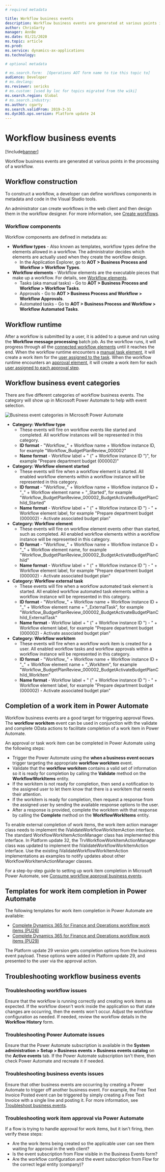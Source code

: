 ```yaml
---
# required metadata

title: Workflow business events
description: Workflow business events are generated at various points in the processing of a workflow.
author: ChrisGarty
manager: AnnBe
ms.date: 01/21/2020
ms.topic: article
ms.prod: 
ms.service: dynamics-ax-applications
ms.technology: 

# optional metadata

# ms.search.form:  [Operations AOT form name to tie this topic to]
audience: Developer
# ms.devlang: 
ms.reviewer: sericks
# ms.custom: [used by loc for topics migrated from the wiki]
ms.search.region: Global 
# ms.search.industry: 
ms.author: cgarty
ms.search.validFrom: 2019-3-31
ms.dyn365.ops.version: Platform update 24
---
```


# Workflow business events
[!include[banner](../includes/banner.md)]

Workflow business events are generated at various points in the processing of a workflow.   

## Workflow construction

To construct a workflow, a developer can define workflows components in metadata and code in the Visual Studio tools.

An administrator can create workflows in the web client and then design them in the workflow designer. For more information, see [Create workflows](../../fin-ops/organization-administration/create-workflow.md).

### Workflow components
Workflow components are defined in metadata as:
- **Workflow types** - Also known as templates, workflow types define the elements allowed in a workflow. The administrator decides which elements are actually used when they create the workflow design. 
     - In the Application Explorer, go to **AOT > Business Process and Workflow > Workflow Types**.
- **Workflow elements** - Workflow elements are the executable pieces that make up a workflow. For details, see [Workflow elements](../../fin-ops/organization-administration/workflow-elements.md).
     - Tasks (aka manual tasks) - Go to **AOT > Business Process and Workflow > Workflow Tasks**.
     - Approvals - Go to **AOT > Business Process and Workflow > Workflow Approvals**.
     - Automated tasks - Go to **AOT > Business Process and Workflow > Workflow Automated Tasks**.

## Workflow runtime
After a workflow is submitted by a user, it is added to a queue and run using the **Workflow message processing** batch job. As the workflow runs, it will progress through all the [connected workflow elements](../../fin-ops/organization-administration/create-workflow.md#connect-the-elements) until it reaches the end. When the workflow runtime encounters a [manual task element](../../fin-ops/organization-administration/workflow-elements.md#manual-task), it will create a work item for the [user assigned to the task](../../fin-ops/organization-administration/configure-manual-task-workflow.md#assign-the-task). When the workflow runtime encounters an [approval element](../../fin-ops/organization-administration/workflow-elements.md#approval-processes), it will create a work item for each [user assigned to each approval step](../../fin-ops/organization-administration/configure-approval-step-workflow.md#assign-the-approval-step).

## Workflow business event categories

There are five different categories of workflow business events. The category will show up in Microsoft Power Automate to help with event selection.

![Business event categories in Microsoft Power Automate](media/Business-event-category.png  "Business event categories in Microsoft Power Automate")
- **Category: Workflow type** 
     - These events will fire on workflow events like started and completed. All workflow instances will be represented in this category.
     - **ID format** - "Workflow_" + Workflow name + Workflow instance ID, for example "Workflow_BudgetPlanReview_000002"
     - **Name format** - Workflow label + " (" + Workflow instance ID ")", for example "Prepare department budget (000002)"
- **Category: Workflow element started**
     - These events will fire when a workflow element is started. All enabled workflow elements within a workflow instance will be represented in this category. 
     - **ID format** - "Workflow_" + Workflow name + Workflow instance ID + "_" + Workflow element name + "_Started", for example "Workflow_BudgetPlanReview_000002_BudgetActivateBudgetPlanChild_Started"
     - **Name format** - Workflow label + " (" + Workflow instance ID ") - " + Workflow element label, for example "Prepare department budget (000002) - Activate associated budget plan"
- **Category: Workflow element**
     - These events will fire on workflow element events other than started, such as completed. All enabled workflow elements within a workflow instance will be represented in this category. 
     - **ID format** - "Workflow_" + Workflow name + Workflow instance ID + "_" + Workflow element name, for example "Workflow_BudgetPlanReview_000002_BudgetActivateBudgetPlanChild"
     - **Name format** - Workflow label + " (" + Workflow instance ID ") - " + Workflow element label, for example "Prepare department budget (000002) - Activate associated budget plan"
- **Category: Workflow external task** 
     - These events will fire when a workflow automated task element is started. All enabled workflow automated task elements within a workflow instance will be represented in this category. 
     - **ID format** - "Workflow_" + Workflow name + Workflow instance ID + "_" + Workflow element name + "_ExternalTask", for example "Workflow_BudgetPlanReview_000002_BudgetActivateBudgetPlanChild_ExternalTask"
     - **Name format** - Workflow label + " (" + Workflow instance ID ") - " + Workflow element label, for example "Prepare department budget (000002) - Activate associated budget plan"
- **Category: Workflow workitem**
     - These events will fire when a workflow work item is created for a user. All enabled workflow tasks and workflow approvals within a workflow instance will be represented in this category. 
     - **ID format** - "Workflow_" + Workflow name + Workflow instance ID + "_" + Workflow element name + "_WorkItem", for example "Workflow_BudgetPlanReview_000002_BudgetActivateBudgetPlanChild_WorkItem"
     - **Name format** - Workflow label + " (" + Workflow instance ID ") - " + Workflow element label, for example "Prepare department budget (000002) - Activate associated budget plan"

## Completion of a work item in Power Automate
Workflow business events are a good target for triggering approval flows. The **workflow workitem** event can be used in conjunction with the validate and complete OData actions to facilitate completion of a work item in Power Automate.

An approval or task work item can be completed in Power Automate using the following steps:
- Trigger the Power Automate using the **when a business event occurs** trigger targeting the appropriate **workflow workitem** event.
- Validate that the **workflow workitem**  contains a valid set of information so it is ready for completion by calling the **Validate** method on the **WorkflowWorkItems** entity. 
- If the workitem is not ready for completion, then send a notification to the assigned user to let them know that there is a workitem that needs their attention.
- If the workitem is ready for completion, then request a response from the assigned user by sending the available response options to the user.
- After a response is provided, complete the workitem with that response by calling the **Complete** method on the **WorkflowWorkItems** entity. 

To enable external completion of work items, the work item action manager class needs to implement the IValidateWorkflowWorkItemAction interface. The standard WorkflowWorkItemActionManager class has implemented this interface. In Platform update 32, the TrvWorkflowWorkItemActionManager class was updated to implement the IValidateWorkflowWorkItemAction interface. Use the existing IValidateWorkflowWorkItemAction implementations as examples to notify updates about other WorkflowWorkItemActionManager classes.

For a step-by-step guide to setting up work item completion in Microsoft Power Automate, see [Consume workflow approval business events](https://docs.microsoft.com/dynamics365/unified-operations/dev-itpro/business-events/how-to/how-to-flow).

## Templates for work item completion in Power Automate

The following templates for work item completion in Power Automate are available:
- [Complete Dynamics 365 for Finance and Operations workflow work items (PU26)](https://flow.microsoft.com/galleries/public/templates/efb564143834442283c41e19cdc2a6bb/complete-dynamics-365-for-finance-and-operations-workflow-work-items-pu26/)
- [Complete Dynamics 365 for Finance and Operations workflow work items (PU29)](https://flow.microsoft.com/galleries/public/templates/ebeccaa6f7aa40899828d8d01151d268/complete-dynamics-365-for-finance-and-operations-workflow-work-items-pu29/)

The Platform update 29 version gets completion options from the business event payload. These options were added in Platform update 29, and presented to the user via the approval action. 

## Troubleshooting workflow business events

### Troubleshooting workflow issues ###
Ensure that the workflow is running correctly and creating work items as expected. If the workflow doesn't work inside the application so that state changes are occurring, then the events won't occur. Adjust the workflow configuration as needed. If needed, review the workflow details in the **Workflow History** form.

### Troubleshooting Power Automate issues ###
Ensure that the Power Automate subscription is available in the **System administration > Setup > Business events > Business events catalog** on the **Active events** tab. If the Power Automate subscription isn't there, then check Power Automate and recreate it if needed.

### Troubleshooting business events issues ###
Ensure that other business events are occurring by creating a Power Automate to trigger off another business event. For example, the Free Text Invoice Posted event can be triggered by simply creating a Free Text Invoice with a single line and posting it. For more information, see [Troubleshoot business events](troubleshooting.md).

### Troubleshooting work item approval via Power Automate ### 
If a flow is trying to handle approval for work items, but it isn't firing, then verify these steps:
- Are the work items being created so the applicable user can see them waiting for approval in the web client?
 - Is the event subscription from Flow visible in the Business Events form?
- Are the workflow configuration and the event subscription from Flow for the correct legal entity (company)?

